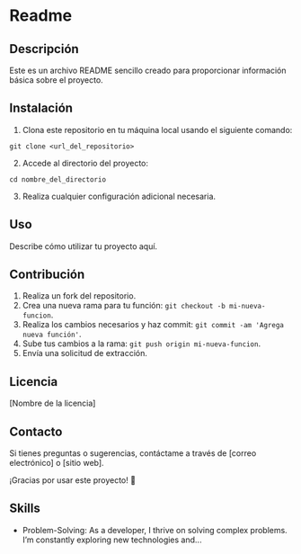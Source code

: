# Readme

## Descripción

Este es un archivo README sencillo creado para proporcionar información básica sobre el proyecto.

## Instalación

1. Clona este repositorio en tu máquina local usando el siguiente comando:

```
git clone <url_del_repositorio>
```

2. Accede al directorio del proyecto:

```
cd nombre_del_directorio
```

3. Realiza cualquier configuración adicional necesaria.

## Uso

Describe cómo utilizar tu proyecto aquí.

## Contribución

1. Realiza un fork del repositorio.
2. Crea una nueva rama para tu función: `git checkout -b mi-nueva-funcion`.
3. Realiza los cambios necesarios y haz commit: `git commit -am 'Agrega nueva función'`.
4. Sube tus cambios a la rama: `git push origin mi-nueva-funcion`.
5. Envía una solicitud de extracción.

## Licencia

[Nombre de la licencia]

## Contacto

Si tienes preguntas o sugerencias, contáctame a través de [correo electrónico] o [sitio web].

¡Gracias por usar este proyecto! 🚀

## Skills
- Problem-Solving: As a developer, I thrive on solving complex problems. I’m constantly exploring new technologies and...
